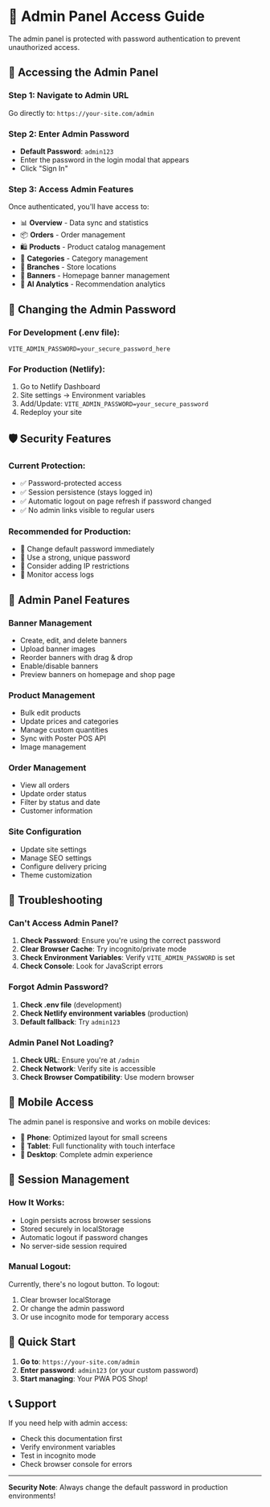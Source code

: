 # 🔐 Admin Panel Access Guide

The admin panel is protected with password authentication to prevent unauthorized access.

## 🚀 Accessing the Admin Panel

### Step 1: Navigate to Admin URL
Go directly to: `https://your-site.com/admin`

### Step 2: Enter Admin Password
- **Default Password**: `admin123`
- Enter the password in the login modal that appears
- Click "Sign In"

### Step 3: Access Admin Features
Once authenticated, you'll have access to:
- 📊 **Overview** - Data sync and statistics
- 📦 **Orders** - Order management
- 🛍️ **Products** - Product catalog management
- 📂 **Categories** - Category management
- 🏪 **Branches** - Store locations
- 🎨 **Banners** - Homepage banner management
- 🤖 **AI Analytics** - Recommendation analytics

## 🔧 Changing the Admin Password

### For Development (.env file):
```env
VITE_ADMIN_PASSWORD=your_secure_password_here
```

### For Production (Netlify):
1. Go to Netlify Dashboard
2. Site settings → Environment variables
3. Add/Update: `VITE_ADMIN_PASSWORD=your_secure_password`
4. Redeploy your site

## 🛡️ Security Features

### Current Protection:
- ✅ Password-protected access
- ✅ Session persistence (stays logged in)
- ✅ Automatic logout on page refresh if password changed
- ✅ No admin links visible to regular users

### Recommended for Production:
- 🔄 Change default password immediately
- 🔄 Use a strong, unique password
- 🔄 Consider adding IP restrictions
- 🔄 Monitor access logs

## 🎯 Admin Panel Features

### Banner Management
- Create, edit, and delete banners
- Upload banner images
- Reorder banners with drag & drop
- Enable/disable banners
- Preview banners on homepage and shop page

### Product Management
- Bulk edit products
- Update prices and categories
- Manage custom quantities
- Sync with Poster POS API
- Image management

### Order Management
- View all orders
- Update order status
- Filter by status and date
- Customer information

### Site Configuration
- Update site settings
- Manage SEO settings
- Configure delivery pricing
- Theme customization

## 🚨 Troubleshooting

### Can't Access Admin Panel?
1. **Check Password**: Ensure you're using the correct password
2. **Clear Browser Cache**: Try incognito/private mode
3. **Check Environment Variables**: Verify `VITE_ADMIN_PASSWORD` is set
4. **Check Console**: Look for JavaScript errors

### Forgot Admin Password?
1. **Check .env file** (development)
2. **Check Netlify environment variables** (production)
3. **Default fallback**: Try `admin123`

### Admin Panel Not Loading?
1. **Check URL**: Ensure you're at `/admin`
2. **Check Network**: Verify site is accessible
3. **Check Browser Compatibility**: Use modern browser

## 📱 Mobile Access

The admin panel is responsive and works on mobile devices:
- 📱 **Phone**: Optimized layout for small screens
- 📱 **Tablet**: Full functionality with touch interface
- 📱 **Desktop**: Complete admin experience

## 🔄 Session Management

### How It Works:
- Login persists across browser sessions
- Stored securely in localStorage
- Automatic logout if password changes
- No server-side session required

### Manual Logout:
Currently, there's no logout button. To logout:
1. Clear browser localStorage
2. Or change the admin password
3. Or use incognito mode for temporary access

## 🎉 Quick Start

1. **Go to**: `https://your-site.com/admin`
2. **Enter password**: `admin123` (or your custom password)
3. **Start managing**: Your PWA POS Shop!

## 📞 Support

If you need help with admin access:
- Check this documentation first
- Verify environment variables
- Test in incognito mode
- Check browser console for errors

---

**Security Note**: Always change the default password in production environments!
